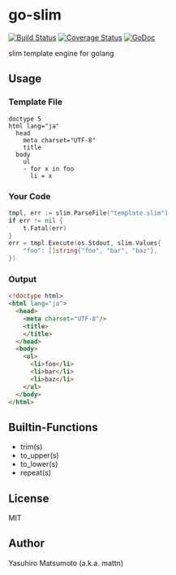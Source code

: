 # go-slim

[![Build Status](https://travis-ci.org/mattn/go-slim.png?branch=master)](https://travis-ci.org/mattn/go-slim)
[![Coverage Status](https://coveralls.io/repos/github/mattn/go-slim/badge.svg?branch=master)](https://coveralls.io/github/mattn/go-slim?branch=master)
[![GoDoc](https://godoc.org/github.com/mattn/go-slim?status.svg)](http://godoc.org/github.com/mattn/go-slim)

slim template engine for golang

## Usage

### Template File

```slim
doctype 5
html lang="ja"
  head
    meta charset="UTF-8"
    title
  body
    ul
    - for x in foo
      li = x
```

### Your Code

```go
tmpl, err := slim.ParseFile("template.slim")
if err != nil {
	t.Fatal(err)
}
err = tmpl.Execute(os.Stdout, slim.Values{
	"foo": []string{"foo", "bar", "baz"},
})
```

### Output

```html
<!doctype html>
<html lang="ja">
  <head>
    <meta charset="UTF-8"/>
    <title>
    </title>
  </head>
  <body>
    <ul>
      <li>foo</li>
      <li>bar</li>
      <li>baz</li>
    </ul>
  </body>
</html>
```

## Builtin-Functions

* trim(s)
* to_upper(s)
* to_lower(s)
* repeat(s)

## License

MIT

## Author

Yasuhiro Matsumoto (a.k.a. mattn)
